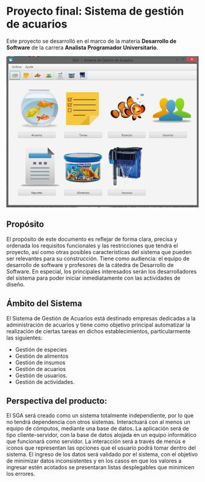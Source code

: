 # Proyecto final: Sistema de gestión de acuarios

Este proyecto se desarrolló en el marco de la materia **Desarrollo de Software** de la carrera **Analista Programador Universitario**.

![Alt text](/screenshot.png?raw=true "Captura")

## Propósito

El propósito de este documento es reflejar de forma clara, precisa y ordenada los requisitos funcionales y las restricciones que tendrá el proyecto, así como otras posibles características del sistema que pueden ser relevantes para su construcción. Tiene como audiencia: el equipo de desarrollo de software y profesores de la cátedra de Desarrollo de Software. En especial, los principales interesados serán los desarrolladores del sistema para poder iniciar inmediatamente con las actividades de diseño.

## Ámbito del Sistema

El Sistema de Gestión de Acuarios está destinado empresas dedicadas a la administración de acuarios y tiene como objetivo principal automatizar la realización de ciertas tareas en dichos establecimientos, particularmente las siguientes:

- Gestión de especies
- Gestión de alimentos
- Gestión de insumos
- Gestión de acuarios
- Gestión de usuarios.
- Gestión de actividades.

## Perspectiva del producto:

El SGA será creado como un sistema totalmente independiente, por lo que no tendrá dependencia con otros sistemas. Interactuará con al menos un equipo de cómputos, mediante una base de datos. La aplicación será de tipo cliente-servidor, con la base de datos alojada en un equipo informático que funcionará como servidor.
La interacción será a través de menús e iconos que representan las opciones que el usuario podrá tomar dentro del sistema.
El ingreso de los datos será validado por el sistema, con el objetivo de minimizar datos inconsistentes y en los casos en que los valores a ingresar estén acotados se presentaran listas desplegables que minimicen los errores.
